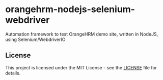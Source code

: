 # orangehrm-nodejs-selenium-webdriver
Automation framework to test OrangeHRM demo site, written in NodeJS, using Selenium/WebdriverIO

## License

This project is licensed under the MIT License - see the [LICENSE](LICENSE.txt) file for details.
